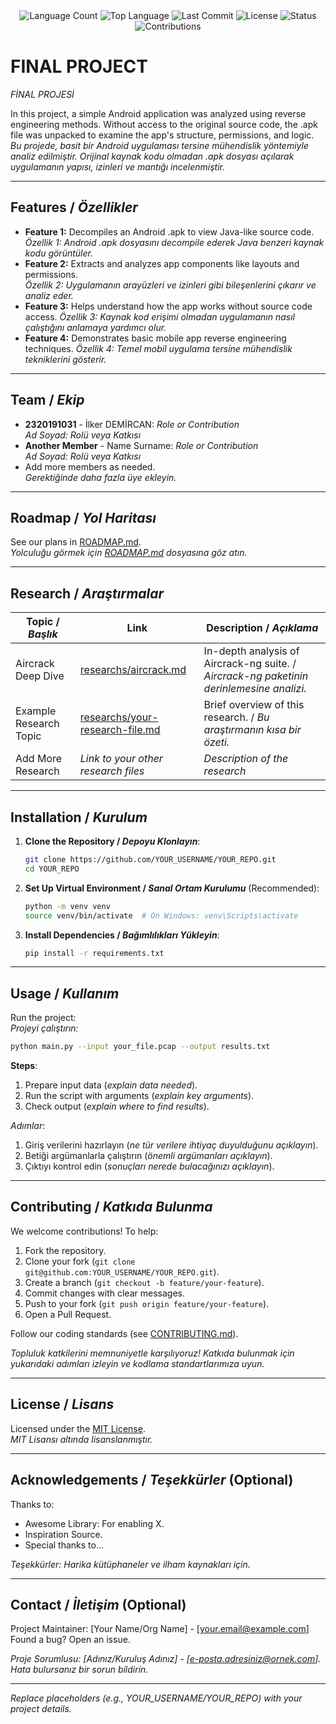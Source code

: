 <div align="center">
  <img src="https://img.shields.io/github/languages/count/ilkerzx/projem?style=flat-square&color=blueviolet" alt="Language Count">
  <img src="https://img.shields.io/github/languages/top/ilkerzx/projem?style=flat-square&color=1e90ff" alt="Top Language">
  <img src="https://img.shields.io/github/last-commit/ilkerzx/projem?style=flat-square&color=ff69b4" alt="Last Commit">
  <img src="https://img.shields.io/github/license/ilkerzx/projem?style=flat-square&color=yellow" alt="License">
  <img src="https://img.shields.io/badge/Status-Active-green?style=flat-square" alt="Status">
  <img src="https://img.shields.io/badge/Contributions-Welcome-brightgreen?style=flat-square" alt="Contributions">
</div>

# FINAL PROJECT
*FİNAL PROJESİ*

In this project, a simple Android application was analyzed using reverse engineering methods. Without access to the original source code, the .apk file was unpacked to examine the app's structure, permissions, and logic. 
*Bu projede, basit bir Android uygulaması tersine mühendislik yöntemiyle analiz edilmiştir. Orijinal kaynak kodu olmadan .apk dosyası açılarak uygulamanın yapısı, izinleri ve mantığı incelenmiştir.*

---

## Features / *Özellikler*

- **Feature 1:** Decompiles an Android .apk to view Java-like source code.  
  *Özellik 1: Android .apk dosyasını decompile ederek Java benzeri kaynak kodu görüntüler.*
- **Feature 2:** Extracts and analyzes app components like layouts and permissions.  
  *Özellik 2: Uygulamanın arayüzleri ve izinleri gibi bileşenlerini çıkarır ve analiz eder.*
- **Feature 3:** Helps understand how the app works without source code access.
  *Özellik 3: Kaynak kod erişimi olmadan uygulamanın nasıl çalıştığını anlamaya yardımcı olur.*
- **Feature 4:** Demonstrates basic mobile app reverse engineering techniques.
  *Özellik 4: Temel mobil uygulama tersine mühendislik tekniklerini gösterir.*

---

## Team / *Ekip*

- **2320191031** - İlker DEMİRCAN: *Role or Contribution*  
  *Ad Soyad: Rolü veya Katkısı*
- **Another Member** - Name Surname: *Role or Contribution*  
  *Ad Soyad: Rolü veya Katkısı*
- Add more members as needed.  
  *Gerektiğinde daha fazla üye ekleyin.*

---

## Roadmap / *Yol Haritası*

See our plans in [ROADMAP.md](ROADMAP.md).  
*Yolculuğu görmek için [ROADMAP.md](ROADMAP.md) dosyasına göz atın.*

---

## Research / *Araştırmalar*

| Topic / *Başlık*        | Link                                    | Description / *Açıklama*                        |
|-------------------------|-----------------------------------------|------------------------------------------------|
| Aircrack Deep Dive      | [researchs/aircrack.md](researchs/aircrack.md) | In-depth analysis of Aircrack-ng suite. / *Aircrack-ng paketinin derinlemesine analizi.* |
| Example Research Topic  | [researchs/your-research-file.md](researchs/your-research-file.md) | Brief overview of this research. / *Bu araştırmanın kısa bir özeti.* |
| Add More Research       | *Link to your other research files*     | *Description of the research*                  |

---

## Installation / *Kurulum*

1. **Clone the Repository / *Depoyu Klonlayın***:  
   ```bash
   git clone https://github.com/YOUR_USERNAME/YOUR_REPO.git
   cd YOUR_REPO
   ```

2. **Set Up Virtual Environment / *Sanal Ortam Kurulumu*** (Recommended):  
   ```bash
   python -m venv venv
   source venv/bin/activate  # On Windows: venv\Scripts\activate
   ```

3. **Install Dependencies / *Bağımlılıkları Yükleyin***:  
   ```bash
   pip install -r requirements.txt
   ```

---

## Usage / *Kullanım*

Run the project:  
*Projeyi çalıştırın:*

```bash
python main.py --input your_file.pcap --output results.txt
```

**Steps**:  
1. Prepare input data (*explain data needed*).  
2. Run the script with arguments (*explain key arguments*).  
3. Check output (*explain where to find results*).  

*Adımlar*:  
1. Giriş verilerini hazırlayın (*ne tür verilere ihtiyaç duyulduğunu açıklayın*).  
2. Betiği argümanlarla çalıştırın (*önemli argümanları açıklayın*).  
3. Çıktıyı kontrol edin (*sonuçları nerede bulacağınızı açıklayın*).

---

## Contributing / *Katkıda Bulunma*

We welcome contributions! To help:  
1. Fork the repository.  
2. Clone your fork (`git clone git@github.com:YOUR_USERNAME/YOUR_REPO.git`).  
3. Create a branch (`git checkout -b feature/your-feature`).  
4. Commit changes with clear messages.  
5. Push to your fork (`git push origin feature/your-feature`).  
6. Open a Pull Request.  

Follow our coding standards (see [CONTRIBUTING.md](CONTRIBUTING.md)).  

*Topluluk katkilerini memnuniyetle karşılıyoruz! Katkıda bulunmak için yukarıdaki adımları izleyin ve kodlama standartlarımıza uyun.*

---

## License / *Lisans*

Licensed under the [MIT License](LICENSE.md).  
*MIT Lisansı altında lisanslanmıştır.*

---

## Acknowledgements / *Teşekkürler* (Optional)

Thanks to:  
- Awesome Library: For enabling X.  
- Inspiration Source.  
- Special thanks to...  

*Teşekkürler: Harika kütüphaneler ve ilham kaynakları için.*

---

## Contact / *İletişim* (Optional)

Project Maintainer: [Your Name/Org Name] - [your.email@example.com]  
Found a bug? Open an issue.  

*Proje Sorumlusu: [Adınız/Kuruluş Adınız] - [e-posta.adresiniz@ornek.com]. Hata bulursanız bir sorun bildirin.*

---

*Replace placeholders (e.g., YOUR_USERNAME/YOUR_REPO) with your project details.*
